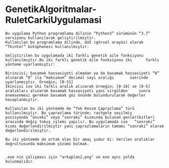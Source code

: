 # GenetikAlgoritmalar-RuletCarkiUygulamasi

	Bu uygulama Python programlama dilinin “Python3” sürümünün “3.7” versiyonu kullanılarak geliştirilmiştir. 
	Kullanılan bu programlama dilinde, GUI (görsel arayüz) olarak “Tkinter” kütüphanesi kullanılmıştır.
	
	Geliştirilen bu uygulamada iki farklı genetik aile fonksiyonu kullanılmıştır.Bu iki farklı genetik aile fonksiyonu iki 		farklı yönteme uyarlanmıştır:
	
	Birincisi; basamak hassasiyeti olmadan ya da basamak hassasiyeti “0” alınarak “0” ila “maksimum” decimal sayı aralığı 		üzerinde uyarlanmıştır. Örneğin; [0-31]
	İkincisi ise iki farklı aralık alınarak örneğin; [0-10] ve [0-5] aralıkları alınarak basamak hassasiyeti yani virgülden 	sonra önemsenmesi gereken basamak göz önünde bulundurularak değerler hesaplanmıştır.

	Kullanılan bu iki yöntemde de “Tek Kesim Çaprazlama” türü kullanılmıştır. Bu çaprazlama türünde; rastgele seçilmiş 		pozisyonda “önceki” veya “sonraki” kısmında bulunan genler(bitler) arasında değiş tokuş işlemi yapılır. Bu uygulamada ise 	“sonraki” kısmı değerlendirilmiştir yani çaprazlamaların tamamı “sonraki” olarak değerlendirilmiştir.

	Bu iki yöntemde de ortak olan bir amaç şudur ki: Verilen aralıklar doğrultusunda maksimum çözümü bulmak.
	
	
	.exe nin çalışması için "arkaplan2.png" ve exe aynı yolda bulunmalıdır.
	
	
	
	
